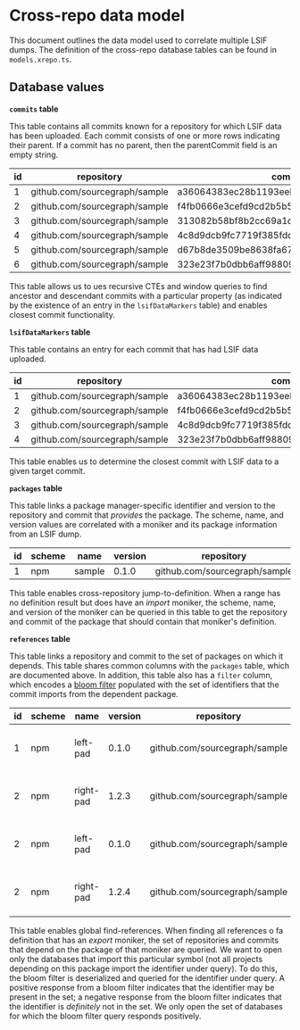 # Cross-repo data model

This document outlines the data model used to correlate multiple LSIF dumps. The definition of the cross-repo database tables can be found in `models.xrepo.ts`.

## Database values

**`commits` table**

This table contains all commits known for a repository for which LSIF data has been uploaded. Each commit consists of one or more rows indicating their parent. If a commit has no parent, then the parentCommit field is an empty string.

| id  | repository                    | commit                                   | parentCommit                             |
| --- | ----------------------------- | ---------------------------------------- | ---------------------------------------- |
| 1   | github.com/sourcegraph/sample | a36064383ec28b1193eebe5301f2acb30c2470ce | f4fb0666e3cefd9cd2b5b547587db028513e1d91 |
| 2   | github.com/sourcegraph/sample | f4fb0666e3cefd9cd2b5b547587db028513e1d91 | 4c8d9dcb9fc7719f385fdd8614946b23d5160394 |
| 3   | github.com/sourcegraph/sample | 313082b58bf8b2cc69a1d6b8a5e524f92218811d | 4c8d9dcb9fc7719f385fdd8614946b23d5160394 |
| 4   | github.com/sourcegraph/sample | 4c8d9dcb9fc7719f385fdd8614946b23d5160394 | d67b8de3509be8638fa6724c4c61a42a15ca994a |
| 5   | github.com/sourcegraph/sample | d67b8de3509be8638fa6724c4c61a42a15ca994a | 323e23f7b0dbb6aff988097dbe5d3c62e847afa5 |
| 6   | github.com/sourcegraph/sample | 323e23f7b0dbb6aff988097dbe5d3c62e847afa5 |                                          |

This table allows us to ues recursive CTEs and window queries to find ancestor and descendant commits with a particular property (as indicated by the existence of an entry in the `lsifDataMarkers` table) and enables closest commit functionality.

**`lsifDataMarkers` table**

This table contains an entry for each commit that has had LSIF data uploaded.

| id  | repository                    | commit                                   |
| --- | ----------------------------- | ---------------------------------------- |
| 1   | github.com/sourcegraph/sample | a36064383ec28b1193eebe5301f2acb30c2470ce |
| 2   | github.com/sourcegraph/sample | f4fb0666e3cefd9cd2b5b547587db028513e1d91 |
| 3   | github.com/sourcegraph/sample | 4c8d9dcb9fc7719f385fdd8614946b23d5160394 |
| 4   | github.com/sourcegraph/sample | 323e23f7b0dbb6aff988097dbe5d3c62e847afa5 |

This table enables us to determine the closest commit with LSIF data to a given target commit.

**`packages` table**

This table links a package manager-specific identifier and version to the repository and commit that _provides_ the package. The scheme, name, and version values are correlated with a moniker and its package information from an LSIF dump.

| id  | scheme | name   | version | repository                    | commit                                   |
| --- | ------ | ------ | ------- | ----------------------------- | ---------------------------------------- |
| 1   | npm    | sample | 0.1.0   | github.com/sourcegraph/sample | e58d28c98a43f97112299ad6e590e5846b241763 |

This table enables cross-repository jump-to-definition. When a range has no definition result but does have an _import_ moniker, the scheme, name, and version of the moniker can be queried in this table to get the repository and commit of the package that should contain that moniker's definition.

**`references` table**

This table links a repository and commit to the set of packages on which it depends. This table shares common columns with the `packages` table, which are documented above. In addition, this table also has a `filter` column, which encodes a [bloom filter](https://en.wikipedia.org/wiki/Bloom_filter) populated with the set of identifiers that the commit imports from the dependent package.

| id  | scheme | name      | version | repository                    | commit                                   | filter                       |
| --- | ------ | --------- | ------- | ----------------------------- | ---------------------------------------- | ---------------------------- |
| 1   | npm    | left-pad  | 0.1.0   | github.com/sourcegraph/sample | e58d28c98a43f97112299ad6e590e5846b241763 | _gzipped_ and _json-encoded_ |
| 2   | npm    | right-pad | 1.2.3   | github.com/sourcegraph/sample | e58d28c98a43f97112299ad6e590e5846b241763 | _gzipped_ and _json-encoded_ |
| 2   | npm    | left-pad  | 0.1.0   | github.com/sourcegraph/sample | 9f6e6ec73509159714606ec77e1c55be75235346 | _gzipped_ and _json-encoded_ |
| 2   | npm    | right-pad | 1.2.4   | github.com/sourcegraph/sample | 9f6e6ec73509159714606ec77e1c55be75235346 | _gzipped_ and _json-encoded_ |

This table enables global find-references. When finding all references o fa definition that has an _export_ moniker, the set of repositories and commits that depend on the package of that moniker are queried. We want to open only the databases that import this particular symbol (not all projects depending on this package import the identifier under query). To do this, the bloom filter is deserialized and queried for the identifier under query. A positive response from a bloom filter indicates that the identifier may be present in the set; a negative response from the bloom filter indicates that the identifier is _definitely_ not in the set. We only open the set of databases for which the bloom filter query responds positively.
